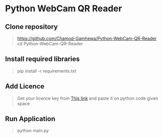 # Python WebCam QR Reader
## Clone repository
> https://github.com/Chamod-Gamhewa/Python-WebCam-QR-Reader
> cd Python-WebCam-QR-Reader
## Install required libraries
> pip install -r requirements.txt
## Add Licence
> Get your licence key from [This link](https://www.dynamsoft.com/customer/license/trialLicense?product=dbr&utm_source=github) and paste it on python code given space
## Run Application
> python main.py
